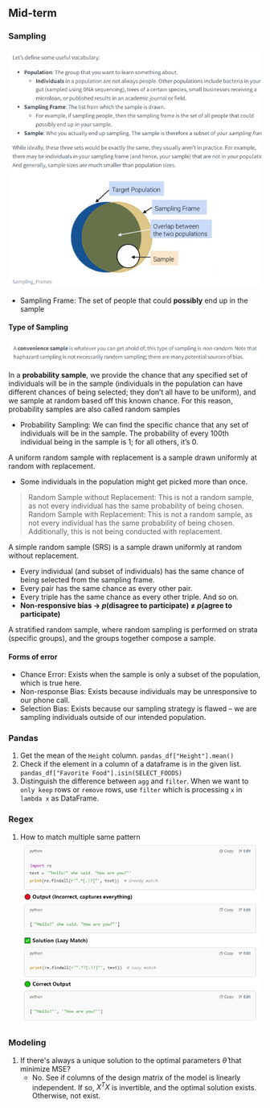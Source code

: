 ## Mid-term
### Sampling
![alt text](Sampling-1.png)
* Sampling Frame: The set of people that could **possibly** end up in the sample

#### Type of Sampling
![alt text](Sampling-2.png)

In a **probability sample**, we provide the chance that any specified set of individuals will be in the sample (individuals in the population can have different chances of being selected; they don’t all have to be uniform), and we sample at random based off this known chance. For this reason, probability samples are also called random samples
* Probability Sampling: We can find the specific chance that any set of individuals will be
in the sample. The probability of every 100th individual being in the sample is 1; for all
others, it’s 0.

A uniform random sample with replacement is a sample drawn uniformly at random with replacement.
* Some individuals in the population might get picked more than once.
> Random Sample without Replacement: This is not a random sample, as not every individual has the same probability of being chosen.
> Random Sample with Replacement: This is not a random sample, as not every individual has the same probability of being chosen. Additionally, this is not being conducted with replacement.

A simple random sample (SRS) is a sample drawn uniformly at random without replacement.
* Every individual (and subset of individuals) has the same chance of being selected from the sampling frame.
* Every pair has the same chance as every other pair.
* Every triple has the same chance as every other triple.
And so on.
* **Non-responsive bias -> $p$(disagree to participate) $\neq$ $p$(agree to participate)**

A stratified random sample, where random sampling is performed on strata (specific groups), and the groups together compose a sample.

#### Forms of error
* Chance Error: Exists when the sample is only a subset of the population, which is true here.
* Non-response Bias: Exists because individuals may be unresponsive to our phone call.
* Selection Bias: Exists because our sampling strategy is flawed – we are sampling individuals outside of our intended population.

### Pandas
1. Get the mean of the `Height` column. `pandas_df["Height"].mean()`
2. Check if the element in a column of a dataframe is in the given list. `pandas_df["Favorite Food"].isin(SELECT_FOODS)`
3. Distinguish the difference between `agg` and `filter`. When we want to `only keep` rows or `remove` rows, use `filter` which is processing `x` in `lambda x` as DataFrame.


### Regex
1. How to match multiple same pattern
![alt text](image.png)


### Modeling
1. If there's always a unique solution to the optimal parameters $\hat{\theta}$ that minimize MSE?
   * No. See if columns of the design matrix of the model is linearly independent. If so, $X^TX$ is invertible, and the optimal solution exists. Otherwise, not exist.